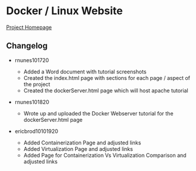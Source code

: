 # Docker / Linux Website

[Project Homepage](https://rn44.github.io/dockerLinuxWebsite/)

## Changelog
* rnunes101720
  * Added a Word document with tutorial screenshots
  * Created the index.html page with sections for each page / aspect of the project
  * Created the dockerServer.html page which will host apache tutorial
* rnunes101820
  * Wrote up and uploaded the Docker Webserver tutorial for the dockerServer.html page

* ericbrod10101920
  * Added Containerization Page and adjusted links
  * Added Virtualization Page and adjusted links
  * Added Page for Containerization Vs Virtualization Comparison and adjusted links
  